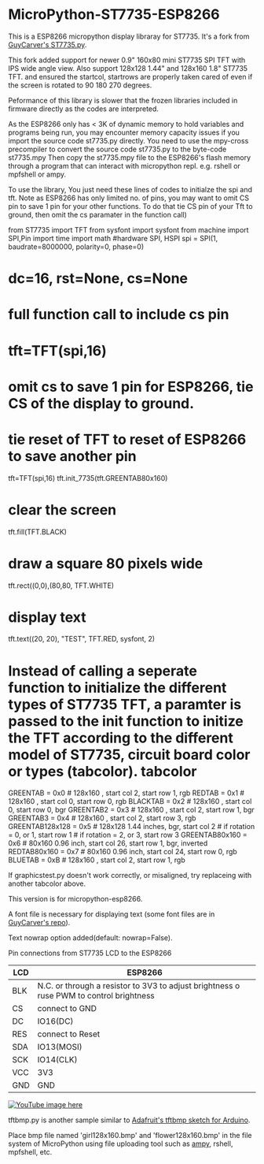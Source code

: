 # MicroPython-ST7735-ESP8266

This is a ESP8266 micropython display libraray for ST7735.
It's a fork from  [GuyCarver's ST7735.py](https://github.com/GuyCarver/MicroPython/blob/master/lib/ST7735.py).

This fork added support for newer 0.9" 160x80 mini ST7735 SPI TFT with IPS wide angle view.
Also support 128x128 1.44" and 128x160 1.8" ST7735 TFT. and ensured the startcol, startrows are properly taken cared of even if the screen is rotated to 90 180 270 degrees.

Peformance of this library is slower that the frozen libraries included in firmware directly as the codes are interpreted.

As the ESP8266 only has < 3K of dynamic memory to hold variables and programs being run, you may encounter memory capacity issues if you import the source code st7735.py directly.
You need to use the mpy-cross precompiler to convert the source code st7735.py to the byte-code st7735.mpy
Then copy the st7735.mpy file to the ESP8266's flash memory through a program that can interact with micropython repl. e.g. rshell or mpfshell or ampy.

To use the library,
You just need these lines of codes to initialze the spi and tft.
Note as ESP8266 has only limited no. of pins, you may want to omit CS  pin to save 1 pin for your other functions. To do that  tie CS pin of your Tft to ground, then omit the cs paramater in the function call)

from ST7735 import TFT
from sysfont import sysfont
from machine import SPI,Pin
import time
import math
#hardware SPI, HSPI
spi = SPI(1, baudrate=8000000, polarity=0, phase=0)
# dc=16, rst=None, cs=None
# full function call to include cs pin
# tft=TFT(spi,16)

# omit cs to save 1 pin for ESP8266, tie CS of the display to ground.
# tie reset of TFT to reset of ESP8266 to save another pin
tft=TFT(spi,16)
tft.init_7735(tft.GREENTAB80x160)
# clear the screen
tft.fill(TFT.BLACK)
# draw a square 80 pixels wide
tft.rect((0,0),(80,80, TFT.WHITE)
# display text
tft.text((20, 20), "TEST", TFT.RED, sysfont, 2)

Instead of calling a seperate function to initialize the different types of ST7735 TFT, a paramter is passed to the init function to initize the TFT according to the different model of ST7735, circuit board color or types (tabcolor).
tabcolor
=========
  GREENTAB        = 0x0 # 128x160 , start col 2, start row 1, rgb
  REDTAB          = 0x1 # 128x160 , start col 0, start row 0, rgb
  BLACKTAB        = 0x2 # 128x160 , start col 0, start row 0, bgr
  GREENTAB2       = 0x3 # 128x160 , start col 2, start row 1, bgr
  GREENTAB3       = 0x4 # 128x160 , start col 2, start row 3, rgb
  GREENTAB128x128 = 0x5 # 128x128 1.44 inches, bgr, start col 2
                              #         if rotation = 0, or 1, start row 1
                              #         if rotation = 2, or 3, start row 3
  GREENTAB80x160  = 0x6 # 80x160 0.96 inch, start col 26, start row 1, bgr, inverted
  REDTAB80x160    = 0x7 # 80x160 0.96 inch, start col 24, start row 0, rgb
  BLUETAB         = 0xB # 128x160 , start col 2, start row 1, rgb

If graphicstest.py doesn't work correctly, or misaligned,  try replaceing with another tabcolor above.

This version is for micropython-esp8266.

A font file is necessary for displaying text (some font files are in [GuyCarver's repo](https://github.com/GuyCarver/MicroPython/tree/master/lib)).

Text nowrap option added(default: nowrap=False).

Pin connections from ST7735 LCD to the ESP8266

LCD |ESP8266
----|----
BLK| N.C. or through a resistor to 3V3 to adjust brightness o ruse PWM to control brightness
CS  |connect to GND
DC  |IO16(DC)
RES |connect to Reset
SDA |IO13(MOSI)
SCK |IO14(CLK)
VCC |3V3
GND |GND

[![YouTube image here](https://img.youtube.com/vi/xIy8DPBZsIk/0.jpg)](https://www.youtube.com/watch?v=xIy8DPBZsIk)

tftbmp.py is another sample similar to [Adafruit's tftbmp sketch for Arduino](https://github.com/adafruit/Adafruit-ST7735-Library/blob/master/examples/spitftbitmap/spitftbitmap.ino).

Place bmp file named 'girl128x160.bmp' and 'flower128x160.bmp' in the file system of MicroPython using file uploading tool such as [ampy](https://github.com/adafruit/ampy), rshell, mpfshell, etc.
